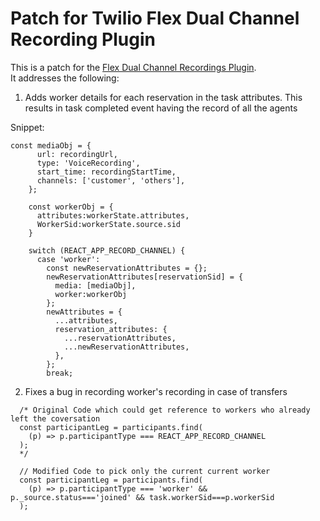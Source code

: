 # Patch for Twilio Flex Dual Channel Recording Plugin
This is a patch for the [Flex Dual Channel Recordings Plugin](https://github.com/twilio-professional-services/flex-dual-channel-recording/).  
It addresses the following:

1. Adds worker details for each reservation in the task attributes. This results in task completed event having the record of all the agents

Snippet:
```
const mediaObj = {
      url: recordingUrl,
      type: 'VoiceRecording',
      start_time: recordingStartTime,
      channels: ['customer', 'others'],
    };

    const workerObj = {
      attributes:workerState.attributes,
      WorkerSid:workerState.source.sid
    }

    switch (REACT_APP_RECORD_CHANNEL) {
      case 'worker':
        const newReservationAttributes = {};
        newReservationAttributes[reservationSid] = {
          media: [mediaObj],
          worker:workerObj
        };
        newAttributes = {
          ...attributes,
          reservation_attributes: {
            ...reservationAttributes,
            ...newReservationAttributes,
          },
        };
        break;
```


2. Fixes a bug in recording worker's recording in case of transfers
  
```
  /* Original Code which could get reference to workers who already left the coversation
  const participantLeg = participants.find(
    (p) => p.participantType === REACT_APP_RECORD_CHANNEL 
  );
  */

  // Modified Code to pick only the current current worker
  const participantLeg = participants.find(
    (p) => p.participantType === 'worker' && p._source.status==='joined' && task.workerSid===p.workerSid
  );
```